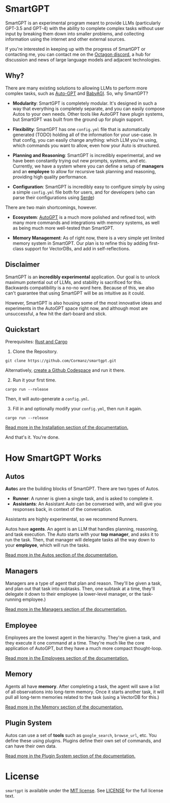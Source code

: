 # SmartGPT

SmartGPT is an experimental program meant to provide LLMs (particularly GPT-3.5 and GPT-4) with the ability to complete complex tasks without user input by breaking them down into smaller problems, and collecting information using the internet and other external sources.

If you're interested in keeping up with the progress of SmartGPT or contacting me, you can contact me on the [Octagon discord](https://discord.gg/rMnTeZWTBb), a hub for discussion and news of large language models and adjacent technologies.

## Why?

There are many existing solutions to allowing LLMs to perform more complex tasks, such as [Auto-GPT](https://github.com/Torantulino/Auto-GPT) and [BabyAGI](https://github.com/yoheinakajima/babyagi). So, why SmartGPT?

- **Modularity**: SmartGPT is completely modular. It's designed in such a way that everything is completely separate, and you can easily compose Autos to your own needs. Other tools like AutoGPT have plugin systems, but SmartGPT was built from the ground up for plugin support.

- **Flexibility**: SmartGPT has one `config.yml` file that is automatically generated (TODO) holding all of the information for your use-case. In that config, you can easily change anything: which LLM you're using, which commands you want to allow, even how your Auto is structured.

- **Planning and Reasoning**: SmartGPT is incredibly experimental, and we have been constantly trying out new prompts, systems, and etc. Currently, we have a system where you can define a setup of **managers** and an **employee** to allow for recursive task planning and reasoning, providing high quality performance.

- **Configuration**: SmartGPT is incredibly easy to configure simply by using a simple `config.yml` file both for users, and for developers (who can parse their configurations using [Serde](https://serde.rs/))

There are two main shortcomings, however.

- **Ecosystem**: [AutoGPT](https://github.com/Torantulino/Auto-GPT) is a much more polished and refined tool, with many more commands and integrations with memory systems, as well as being much more well-tested than SmartGPT.

- **Memory Management**: As of right now, there is a very simple yet limited memory system in SmartGPT. Our plan is to refine this by adding first-class support for VectorDBs, and add in self-reflections.

## Disclaimer

SmartGPT is an **incredibly experimental** application. Our goal is to unlock maximum potential out of LLMs, and stability is sacrificed for this. Backwards compatibility is a no-no word here. Because of this, we also can't guarantee that using SmartGPT will be as intuitive as it could.

However, SmartGPT is also housing some of the most innovative ideas and experiments in the AutoGPT space right now, and although most are unsuccessful, a few hit the dart-board and stick.

## Quickstart

Prerequisites: [Rust and Cargo](https://doc.rust-lang.org/cargo/getting-started/installation.html)

1. Clone the Repository.
```
git clone https://github.com/Cormanz/smartgpt.git
```

Alternatively, [create a Github Codespace](https://github.com/codespaces/new?hide_repo_select=true&ref=main&repo=626190057) and run it there.

2. Run it your first time.
```
cargo run --release
```

Then, it will auto-generate a `config.yml`.

3. Fill in and optionally modify your `config.yml`, then run it again.
```
cargo run --release
```

[Read more in the Installation section of the documentation.](https://corman.gitbook.io/smartgpt/installation)

And that's it. You're done.

# How SmartGPT Works

## Autos

**Auto**s are the building blocks of SmartGPT. There are two types of Autos.

- **Runner**: A runner is given a single task, and is asked to complete it.
- **Assistants**: An Assistant Auto can be conversed with, and will give you responses back, in context of the conversation.

Assistants are highly experimental, so we recommend Runners.

Autos have **agents**. An agent is an LLM that handles planning, reasoning, and task execution. The Auto starts with your **top manager**, and asks it to run the task. Then, that manager will delegate tasks all the way down to your **employee**, which will run the tasks.

[Read more in the Autos section of the documentation.](https://corman.gitbook.io/smartgpt/autos/autos)

## Managers

Managers are a type of agent that plan and reason. They'll be given a task, and plan out that task into subtasks. Then, one subtask at a time, they'll delegate it down to their employee (a lower-level manager, or the task-running employee.)

[Read more in the Managers section of the documentation.](https://corman.gitbook.io/smartgpt/autos/agent-trees#managers)

## Employee

Employees are the lowest agent in the hierarchy. They're given a task, and they execute it one command at a time. They're much like the core application of AutoGPT, but they have a much more compact thought-loop.

[Read more in the Employees section of the documentation.](https://corman.gitbook.io/smartgpt/autos/agent-trees#employees)

## Memory

Agents all have **memory**. After completing a task, the agent will save a list of all observations into long-term memory. Once it starts another task, it will pull all long-term memories related to the task (using a VectorDB for this.)

[Read more in the Memory section of the documentation.](https://corman.gitbook.io/smartgpt/systems/memory)

## Plugin System

Autos can use a set of **tools** such as `google_search`, `browse_url`, etc. You define these using plugins. Plugins define their own set of commands, and can have their own data.

[Read more in the Plugin System section of the documentation.](https://corman.gitbook.io/smartgpt/systems/plugins)

# License

`smartgpt` is available under the
[MIT license](https://opensource.org/licenses/MIT). See
[LICENSE](https://github.com/Cormanz/smartgpt/blob/main/LICENSE.md) for the full
license text.
